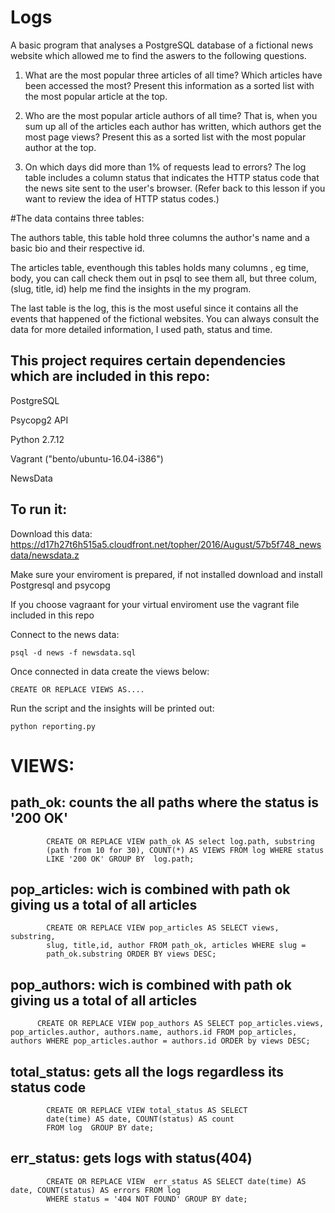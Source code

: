 # Logs





 
A basic program that analyses a PostgreSQL database of a fictional news website which allowed me to find the aswers to the following questions.



1. What are the most popular three articles of all time? Which articles have been accessed the most? Present this information as a sorted list with the most popular article at the top.

2. Who are the most popular article authors of all time? That is, when you sum up all of the articles each author has written, which authors get the most page views? Present this as a sorted list with the most popular author at the top.

3. On which days did more than 1% of requests lead to errors? The log table includes a column status that indicates the HTTP status code that the news site sent to the user's browser. (Refer back to this lesson if you want to review the idea of HTTP status codes.)





#The data contains three tables:

The authors table, this table hold three columns the author's name and a basic bio and their respective id.

The articles table, eventhough this tables holds many columns , eg time, body, you can call check them out in psql to see them all, but three colum, (slug, title, id)   help me find the insights in the my program.

The last table is the log, this is the most useful since it contains all the events that happened of the fictional websites. You can always consult the data for more detailed information, I used path, status and time.  	
 


## This project requires certain dependencies which are included in this repo:

PostgreSQL 

Psycopg2 API

Python 2.7.12

Vagrant ("bento/ubuntu-16.04-i386")

NewsData



## To run it:

Download this data: https://d17h27t6h515a5.cloudfront.net/topher/2016/August/57b5f748_newsdata/newsdata.z

Make sure your enviroment is prepared, if not installed download and install Postgresql and psycopg

If you choose vagraant for your virtual enviroment use the vagrant file included in this repo

Connect to the news data:

    psql -d news -f newsdata.sql


Once connected in data create the views below:

    CREATE OR REPLACE VIEWS AS....
        

Run the script and the insights will be printed out:

    python reporting.py










# VIEWS:


## path_ok: counts the all paths where the status is '200 OK'
 
            CREATE OR REPLACE VIEW path_ok AS select log.path, substring
            (path from 10 for 30), COUNT(*) AS VIEWS FROM log WHERE status
            LIKE '200 OK' GROUP BY  log.path; 


## pop_articles: wich is combined with path ok giving us a total of all articles

            CREATE OR REPLACE VIEW pop_articles AS SELECT views, substring,
            slug, title,id, author FROM path_ok, articles WHERE slug =
            path_ok.substring ORDER BY views DESC;


## pop_authors: wich is combined with path ok giving us a total of all articles

          CREATE OR REPLACE VIEW pop_authors AS SELECT pop_articles.views, pop_articles.author, authors.name, authors.id FROM pop_articles, authors WHERE pop_articles.author = authors.id ORDER by views DESC;

## total_status: gets all the logs regardless its status code
            
            CREATE OR REPLACE VIEW total_status AS SELECT  
            date(time) AS date, COUNT(status) AS count
            FROM log  GROUP BY date;


## err_status: gets logs with status(404)

            CREATE OR REPLACE VIEW  err_status AS SELECT date(time) AS date, COUNT(status) AS errors FROM log
            WHERE status = '404 NOT FOUND' GROUP BY date;





